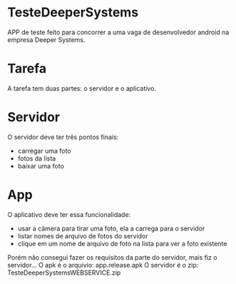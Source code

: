 # TesteDeeperSystems

APP de teste feito para concorrer a uma vaga de desenvolvedor android na empresa Deeper Systems. 

# Tarefa
A tarefa tem duas partes: o servidor e o aplicativo.

# Servidor
O servidor deve ter três pontos finais:

- carregar uma foto
- fotos da lista
- baixar uma foto

# App
O aplicativo deve ter essa funcionalidade:

- usar a câmera para tirar uma foto, ela a carrega para o servidor
- listar nomes de arquivo de fotos do servidor
- clique em um nome de arquivo de foto na lista para ver a foto existente



Porém não consegui fazer os requisitos da parte do servidor, mais fiz o servidor... 
O apk é o arquivio: app.release.apk
O servidor é o zip: TesteDeeperSystemsWEBSERVICE.zip
